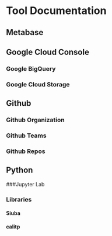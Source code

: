 # Tool Documentation
## Metabase
## Google Cloud Console
### Google BigQuery
### Google Cloud Storage
## Github
### Github Organization
### Github Teams
### Github Repos
## Python
###Jupyter Lab
### Libraries
#### Siuba
#### calitp
